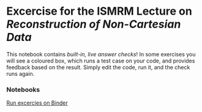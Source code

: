 # Excercise for the ISMRM Lecture on _Reconstruction of Non-Cartesian Data_

This notebook contains _built-in, live answer checks_! In some exercises you will see a coloured box, which runs a test case on your code, and provides feedback based on the result. Simply edit the code, run it, and the check runs again.

### Notebooks

[Run excercies on Binder](https://mybinder.org/v2/gh/JakobAsslaender/2021_ISMRM_nonCartesianReconstruction_Exercises/HEAD?urlpath=pluto/open?path=/home/jovyan/notebooks/nonCart_Exercises.jl)